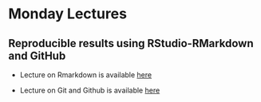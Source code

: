 # Monday Lectures


## Reproducible results using RStudio-RMarkdown and GitHub

- Lecture on Rmarkdown is available 
[here](Rmarkdown_Lecture.html)

- Lecture on Git and Github is available [here](Git-Github-lecture.html)

